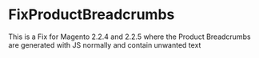 # FixProductBreadcrumbs
This is a Fix for Magento 2.2.4 and 2.2.5 where the Product Breadcrumbs are generated with JS normally and contain unwanted text
